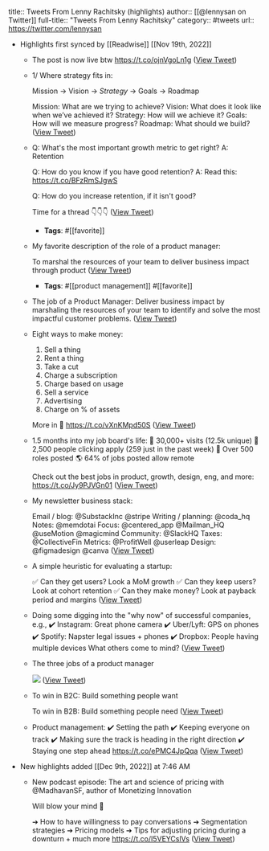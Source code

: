 title:: Tweets From Lenny Rachitsky (highlights)
author:: [[@lennysan on Twitter]]
full-title:: "Tweets From Lenny Rachitsky"
category:: #tweets
url:: https://twitter.com/lennysan

- Highlights first synced by [[Readwise]] [[Nov 19th, 2022]]
	- The post is now live btw
	  https://t.co/ojnVgoLn1g ([View Tweet](https://twitter.com/search?q=The%20post%20is%20now%20live%20btw%20https%3A//t.co/ojnVgoLn1g%20%28from%3A%40lennysan%29))
	- 1/ Where strategy fits in:
	  
	  Mission → Vision → *Strategy* → Goals → Roadmap
	  
	  Mission: What are we trying to achieve?
	  Vision: What does it look like when we’ve achieved it?
	  Strategy: How will we achieve it?
	  Goals: How will we measure progress?
	  Roadmap: What should we build? ([View Tweet](https://twitter.com/search?q=1/%20Where%20strategy%20fits%20in%3A%20%20Mission%20%E2%86%92%20Vision%20%E2%86%92%20%2AStrategy%2A%20%E2%86%92%20Goals%20%E2%86%92%20Roadmap%20%20Mission%3A%20What%20are%20we%20trying%20to%20achieve%3F%20Vision%3A%20What%20does%20it%20look%20like%20when%20we%E2%80%99ve%20achieved%20it%3F%20Strategy%3A%20How%20will%20we%20achieve%20it%3F%20Goals%3A%20How%20will%20we%20measure%20progres%20%28from%3A%40lennysan%29))
	- Q: What's the most important growth metric to get right?
	  A: Retention
	  
	  Q: How do you know if you have good retention?
	  A: Read this: https://t.co/BFzRmSJgwS
	  
	  Q: How do you increase retention, if it isn't good?
	  
	  Time for a thread 👇👇👇 ([View Tweet](https://twitter.com/search?q=Q%3A%20What%27s%20the%20most%20important%20growth%20metric%20to%20get%20right%3F%20A%3A%20Retention%20%20Q%3A%20How%20do%20you%20know%20if%20you%20have%20good%20retention%3F%20A%3A%20Read%20this%3A%20https%3A//t.co/BFzRmSJgwS%20%20Q%3A%20How%20do%20you%20increase%20retention%2C%20if%20it%20isn%27t%20good%3F%20%20Time%20for%20a%20thread%20%F0%9F%91%87%F0%9F%91%87%F0%9F%91%87%20%28from%3A%40lennysan%29))
		- **Tags**: #[[favorite]]
	- My favorite description of the role of a product manager: 
	  
	  To marshal the resources of your team to deliver business impact through product ([View Tweet](https://twitter.com/search?q=My%20favorite%20description%20of%20the%20role%20of%20a%20product%20manager%3A%20%20%20To%20marshal%20the%20resources%20of%20your%20team%20to%20deliver%20business%20impact%20through%20product%20%28from%3A%40lennysan%29))
		- **Tags**: #[[product management]] #[[favorite]]
	- The job of a Product Manager: Deliver business impact by marshaling the resources of your team to identify and solve the most impactful customer problems. ([View Tweet](https://twitter.com/lennysan/status/1365820452120059908))
	- Eight ways to make money:
	  1. Sell a thing
	  2. Rent a thing
	  3. Take a cut
	  4. Charge a subscription
	  5. Charge based on usage
	  6. Sell a service
	  7. Advertising
	  8. Charge on % of assets
	  
	  More in 🧵 https://t.co/vXnKMpd50S ([View Tweet](https://twitter.com/lennysan/status/1392862308951498754))
	- 1.5 months into my job board's life:
	  🤯 30,000+ visits (12.5k unique)
	  🤩 2,500 people clicking apply (259 just in the past week)
	  🚀 Over 500 roles posted
	  🌎 64% of jobs posted allow remote
	  
	  Check out the best jobs in product, growth, design, eng, and more: https://t.co/Jy9PJVGn01 ([View Tweet](https://twitter.com/lennysan/status/1399775460070805508))
	- My newsletter business stack:
	  
	  Email / blog: @SubstackInc @stripe
	  Writing / planning: @coda_hq
	  Notes: @memdotai
	  Focus: @centered_app @Mailman_HQ   @useMotion @magicmind
	  Community: @SlackHQ
	  Taxes: @CollectiveFin
	  Metrics: @ProfitWell @userleap
	  Design: @figmadesign @canva ([View Tweet](https://twitter.com/lennysan/status/1381384205104373764))
	- A simple heuristic for evaluating a startup:
	  
	  ✅ Can they get users? Look a MoM growth
	  ✅ Can they keep users? Look at cohort retention
	  ✅ Can they make money? Look at payback period and margins ([View Tweet](https://twitter.com/lennysan/status/1356731182394736641))
	- Doing some digging into the "why now" of successful companies, e.g.,
	  ✔️ Instagram: Great phone camera
	  ✔️ Uber/Lyft: GPS on phones
	  ✔️ Spotify: Napster legal issues + phones
	  ✔️ Dropbox: People having multiple devices
	  What others come to mind? ([View Tweet](https://twitter.com/lennysan/status/1415439833846083586))
	- The three jobs of a product manager 
	  
	  ![](https://pbs.twimg.com/media/E8daqKpVEAQG-Fa.jpg) ([View Tweet](https://twitter.com/lennysan/status/1425207629769449474))
	- To win in B2C: Build something people want
	  
	  To win in B2B: Build something people need ([View Tweet](https://twitter.com/lennysan/status/1448691421410574340))
	- Product management:
	  ✔️ Setting the path
	  ✔️ Keeping everyone on track
	  ✔️ Making sure the track is heading in the right direction
	  ✔️ Staying one step ahead https://t.co/ePMC4JpQqa ([View Tweet](https://twitter.com/lennysan/status/1449850248138919940))
- New highlights added [[Dec 9th, 2022]] at 7:46 AM
	- New podcast episode: The art and science of pricing with @MadhavanSF, author of Monetizing Innovation
	  
	  Will blow your mind 💯
	  
	  ➔ How to have willingness to pay conversations
	  ➔ Segmentation strategies
	  ➔ Pricing models
	  ➔ Tips for adjusting pricing during a downturn + much more https://t.co/I5VEYCslVs ([View Tweet](https://twitter.com/lennysan/status/1600897792414621697))